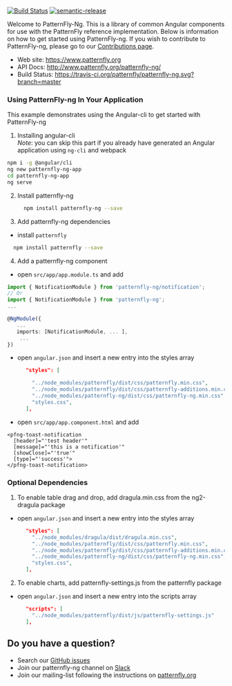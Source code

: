 [![Build Status](https://travis-ci.org/patternfly/patternfly-ng.svg?branch=master)](https://travis-ci.org/patternfly/patternfly-ng) [![semantic-release](https://img.shields.io/badge/%20%20%F0%9F%93%A6%F0%9F%9A%80-semantic--release-e10079.svg)](https://github.com/semantic-release/semantic-release)

Welcome to PatternFly-Ng.  This is a library of common Angular components for use with the PatternFly reference implementation. Below is information on how to get started using PatternFly-ng.  If you wish to contribute to PatternFly-ng, please go to our [Contributions page][contributing].

- Web site: https://www.patternfly.org
- API Docs: http://www.patternfly.org/patternfly-ng/
- Build Status: https://travis-ci.org/patternfly/patternfly-ng.svg?branch=master


### Using PatternFly-ng In Your Application

This example demonstrates using the Angular-cli to get started with PatternFly-ng

1. Installing angular-cli  
*Note*: you can skip this part if you already have generated an Angular application using `ng-cli` and webpack
  
 ```bash
 npm i -g @angular/cli
 ng new patternfly-ng-app
 cd patternfly-ng-app
 ng serve
 ```

2. Install patternfly-ng
   ```bash
     npm install patternfly-ng --save
   ```

3. Add patternfly-ng dependencies
 
 - install `patternfly`

 ```bash
   npm install patternfly --save
 ```
 
4. Add a patternfly-ng component
- open `src/app/app.module.ts` and add

```typescript
import { NotificationModule } from 'patternfly-ng/notification';
// Or
import { NotificationModule } from 'patternfly-ng';
...

@NgModule({
   ...
   imports: [NotificationModule, ... ],
    ... 
})
```

- open `angular.json` and insert a new entry into the styles array 

```json
      "styles": [

        "../node_modules/patternfly/dist/css/patternfly.min.css",
        "../node_modules/patternfly/dist/css/patternfly-additions.min.css",
        "../node_modules/patternfly-ng/dist/css/patternfly-ng.min.css",
        "styles.css",
      ],
```

- open `src/app/app.component.html` and add
```
<pfng-toast-notification
  [header]="'test header'"
  [message]="'this is a notification'"
  [showClose]="'true'"
  [type]="'success'">
</pfng-toast-notification>
```

### Optional Dependencies

1. To enable table drag and drop, add dragula.min.css from the ng2-dragula package

- open `angular.json` and insert a new entry into the styles array 

```json
      "styles": [
        "../node_modules/dragula/dist/dragula.min.css",
        "../node_modules/patternfly/dist/css/patternfly.min.css",
        "../node_modules/patternfly/dist/css/patternfly-additions.min.css",
        "../node_modules/patternfly-ng/dist/css/patternfly-ng.min.css",
        "styles.css",
      ],
```

2. To enable charts, add patternfly-settings.js from the patternfly package

- open `angular.json` and insert a new entry into the scripts array 

```json
      "scripts": [
        "../node_modules/patternfly/dist/js/patternfly-settings.js"
      ],
```

## <a name="question"></a> Do you have a question?
 - Search our [GitHub issues][github-issues]
 - Join our patternfly-ng channel on [Slack](http://slack.patternfly.org)
 - Join our mailing-list following the instructions on [patternfly.org](http://www.patternfly.org/community/)

[contributing]: https://github.com/patternfly/patternfly-ng/blob/master/CONTRIBUTING.md
[github-issues]: https://github.com/patternfly/patternfly-ng/issues
